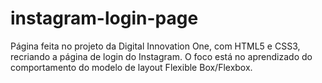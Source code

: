 # instagram-login-page
Página feita no projeto da Digital Innovation One, com HTML5 e CSS3, recriando a página de login do Instagram. O foco está no aprendizado do comportamento do modelo de layout Flexible Box/Flexbox.
